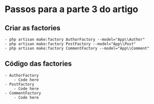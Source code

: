 # Passos para a parte 3 do artigo

## Criar as factories
    - php artisan make:factory AuthorFactory --model="App\\Author"
    - php artisan make:factory PostFactory --model="App\\Post"
    - php artisan make:factory CommentFactory --model="App\\Comment"

## Código das factories
    - AuthorFactory
        - Code here
    - PostFactory
        - Code here
    - CommentFactory
        - Code here
